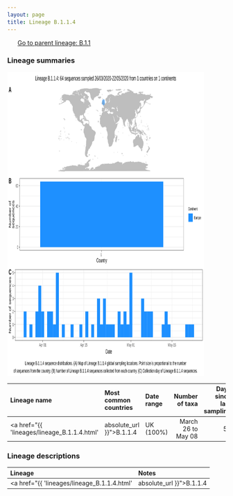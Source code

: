 ```yaml
---
layout: page
title: Lineage B.1.1.4
---
```




<p>
<ul class="actions small">
	 <a href="{{ 'lineages/lineage_B.1.1.html' | absolute_url }}" class="button special fit">Go to parent lineage: B.1.1</a>
</ul>
</p>
<h3> Lineage summaries</h3>

<img src="../assets/images/B.1.1.4.svg" alt="B.1.1.4 lineage summary figure" width="90%" height="700px" />


| Lineage name | Most common countries | Date range | Number of taxa |  Days since last sampling | Known Travel | Recall value |
|:-----|:-----|:-------|-------:|-------:|:---------|--------:|
| <a href="{{ 'lineages/lineage_B.1.1.4.html' | absolute_url }}">B.1.1.4</a> | UK (100%) | March 26 to May 08 | 50 | 2 |  | 100.0 |

<h3>Lineage descriptions</h3>

| Lineage | Notes |
|:-----|:-----|
| <a href="{{ 'lineages/lineage_B.1.1.4.html' | absolute_url }}">B.1.1.4</a> | Formerly B.1.55, UK (BS=100) |

